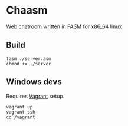 # Chaasm

Web chatroom written in FASM for x86_64 linux

## Build

```console
fasm ./server.asm
chmod +x ./server
```

## Windows devs

Requires [Vagrant](https://www.vagrantup.com/) setup.

```console
vagrant up
vagrant ssh
cd /vagrant
```
